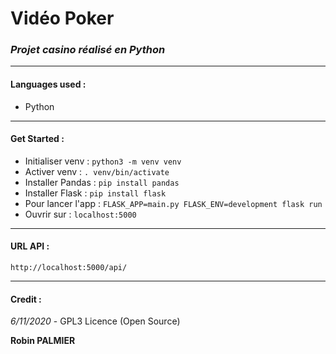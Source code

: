 # Vidéo Poker
### *Projet casino réalisé en Python*

---
#### Languages used :
* Python

---
#### Get Started : &nbsp;
- Initialiser venv : ``python3 -m venv venv``
- Activer venv : ``. venv/bin/activate``
- Installer Pandas : ``pip install pandas``
- Installer Flask : ``pip install flask``
- Pour lancer l'app : ``FLASK_APP=main.py FLASK_ENV=development flask run``
- Ouvrir sur : ``localhost:5000``

---
#### URL API : &nbsp;
``http://localhost:5000/api/``

---
#### Credit :
*6/11/2020* - GPL3 Licence (Open Source)

**Robin PALMIER** 
&nbsp;
